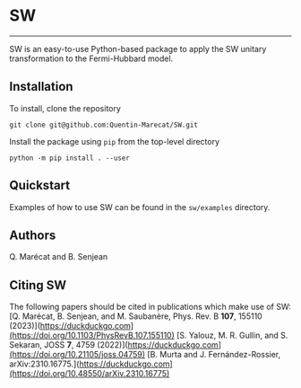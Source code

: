 # SW
----------

SW is an easy-to-use Python-based package to apply the SW unitary transformation to the Fermi-Hubbard model.

Installation
------------

To install, clone the repository

```
git clone git@github.com:Quentin-Marecat/SW.git
```

Install the package using `pip` from the top-level directory

```
python -m pip install . --user
```

Quickstart
----------

Examples of how to use SW can be found in the `sw/examples` directory.

Authors
----------

Q. Marécat and B. Senjean

Citing SW
----------
The following papers should be cited in publications which make use of SW:  
[Q. Marécat, B. Senjean, and M. Saubanère, Phys. Rev. B **107**, 155110 (2023)](https://duckduckgo.com](https://doi.org/10.1103/PhysRevB.107.155110)
[S. Yalouz, M. R. Gullin, and S. Sekaran, JOSS **7**, 4759 (2022)](https://duckduckgo.com](https://doi.org/10.21105/joss.04759)
[B. Murta and J. Fernández-Rossier, arXiv:2310.16775.](https://duckduckgo.com](https://doi.org/10.48550/arXiv.2310.16775)